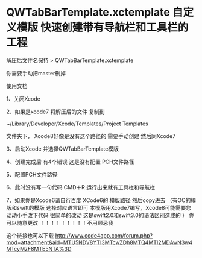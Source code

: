 # QWTabBarTemplate.xctemplate   自定义模版 快速创建带有导航栏和工具栏的工程 
  解压后文件名保持 > QWTabBarTemplate.xctemplate
  
  你需要手动把master删掉
  

 使用文档 
 
 
 
 
1、关闭Xcode

2、如果是xcode7 将解压后的文件 复制到

~/Library/Developer/Xcode/Templates/Project Templates

文件夹下，
Xcode8好像是没有这个路径的 需要手动创建
然后同Xcode7

3、启动Xcode 并选择QWTabBarTemplate模版

4、创建完成后 有4个错误 这是没有配置 PCH文件路径

5、配置PCH文件路径

6、此时没有写一句代码 CMD＋R 运行出来就有工具栏和导航栏

7、如果你是Xcode6请自行百度 XCode6的 模版路径 然后copy进去
（有OC的模版和swift的模版 选择对应语言即可 本模版用Xcode7编写，Xcode8可能需要您动动小手改下代码 很简单的改动 这是swift2.0和swift3.0的语法区别造成的 ）
你可以随意更改 ！！！！！！！！！不用顾忌我

这个链接也可以下载
http://www.code4app.com/forum.php?mod=attachment&aid=MTU5NDV8YTI3MTcwZDh8MTQ4MTI2MDAwN3w4MTcyMzF8MTE5NTA%3D
